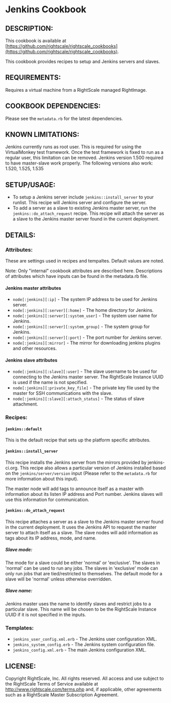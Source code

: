 # Jenkins Cookbook

## DESCRIPTION:

This cookbook is available at [https://github.com/rightscale/rightscale_cookbooks](https://github.com/rightscale/rightscale_cookbooks).

This cookbook provides recipes to setup and Jenkins servers and slaves.

## REQUIREMENTS:

Requires a virtual machine from a RightScale managed RightImage.

## COOKBOOK DEPENDENCIES:

Please see the `metadata.rb` for the latest dependencies.

## KNOWN LIMITATIONS:

Jenkins currently runs as root user. This is required for using the
VirtualMonkey test framework. Once the test framework is fixed to run as a
regular user, this limitation can be removed. Jenkins version 1.500 required to have
master-slave work properly. The following versions also work: 1.520, 1.525, 1.535

## SETUP/USAGE:

* To setup a Jenkins server include `jenkins::install_server` to your runlist.
  This recipe will Jenkins server and configure the server.
* To add a server as a slave to existing Jenkins master server, run the
  `jenkins::do_attach_request` recipe. This recipe will attach the server as a
  slave to the Jenkins master server found in the current deployment.

## DETAILS:

### Attributes:

These are settings used in recipes and tempaltes. Default values are noted.

Note: Only "internal" cookbook attributes are described here. Descriptions of
attributes which have inputs can be found in the metadata.rb file.

#### Jenkins master attributes

* `node[:jenkins][:ip]` - The system IP address to be used for Jenkins server.
* `node[:jenkins][:server][:home]` - The home directory for Jenkins.
* `node[:jenkins][:server][:system_user]` - The system user name for Jenkins.
* `node[:jenkins][:server][:system_group]` - The system group for Jenkins.
* `node[:jenkins][:server][:port]` - The port number for Jenkins server.
* `node[:jenkins][:mirror]` - The mirror for downloading jenkins plugins and
  other resources.

#### Jenkins slave attributes

* `node[:jenkins][:slave][:user]` - The slave username to be used for
  connecting to the Jenkins master server.
  The RightScale Instance UUID is used if the name is not specified.
* `node[:jenkins][:private_key_file]` - The private key file used by the master
  for SSH communications with the slave.
* `node[:jenkins][:slave][:attach_status]` - The status of slave attachment.

### Recipes:

#### `jenkins::default`

This is the default recipe that sets up the platform specific attributes.

#### `jenkins::install_server`

This recipe installs the Jenkins server from the mirrors provided by
jenkins-ci.org. This recipe also allows a particular version of Jenkins
installed based on the `jenkins/server/version` input (Please refer to the
`metadata.rb` for more information about this input).

The master node will add tags to announce itself as a master with information
about its listen IP address and Port number. Jenkins slaves will use this
information for communication.

#### `jenkins::do_attach_request`

This recipe attaches a server as a slave to the Jenkins master server found in
the current deployment. It uses the Jenkins API to request the master server to
attach itself as a slave. The slave nodes will add information as tags about its
IP address, mode, and name.

##### Slave mode:

The mode for a slave could be either 'normal' or 'exclusive'. The slaves in
'normal' can be used to run any jobs. The slaves in 'exclusive' mode can only
run jobs that are tied/restricted to themselves. The default mode for a slave
will be 'normal' unless otherwise overridden.

##### Slave name:

Jenkins master uses the name to identify slaves and restrict jobs to a
particular slave. This name will be chosen to be the RightScale Instance UUID
if it is not specified in the inputs.

### Templates:

* `jenkins_user_config.xml.erb` - The Jenkins user configuration XML.
* `jenkins_system_config.erb` - The Jenkins system configuration file.
* `jenkins_config.xml.erb` - The main Jenkins configuration XML.

## LICENSE:

Copyright RightScale, Inc. All rights reserved. All access and use subject to
the RightScale Terms of Service available at http://www.rightscale.com/terms.php
and, if applicable, other agreements such as a RightScale Master Subscription
Agreement.
